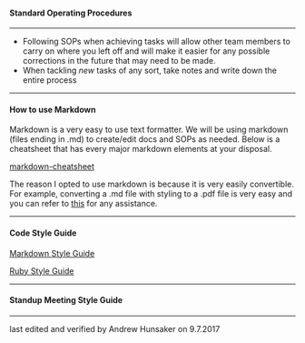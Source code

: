 #### Standard Operating Procedures

---
* Following SOPs when achieving tasks will allow other team members to carry on where you left off and will make it easier for any possible corrections in the future that may need to be made.
* When tackling _new_ tasks of any sort, take notes and write down the entire process



---
#### How to use Markdown

Markdown is a very easy to use text formatter. We will be using markdown (files ending in .md) to create/edit docs and SOPs as needed. Below is a cheatsheet that has every major markdown elements at your disposal.

[markdown-cheatsheet](https://github.com/adam-p/markdown-here/wiki/Markdown-Cheatsheet#links
)

The reason I opted to use markdown is because it is very easily convertible. For example, converting a .md file with styling to a .pdf file is very easy and you can refer to
[this](Markdown_to_PDF072017.md) for any assistance.


---
#### Code Style Guide
[Markdown Style Guide](../)

[Ruby Style Guide](../rubyOnRails/Ruby-Style-Guide072017.md)


---
#### Standup Meeting Style Guide




---
last edited and verified by Andrew Hunsaker on 9.7.2017
